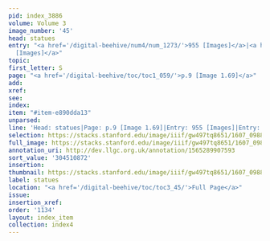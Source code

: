 ```yaml
---
pid: index_3886
volume: Volume 3
image_number: '45'
head: statues
entry: "<a href='/digital-beehive/num4/num_1273/'>955 [Images]</a>|<a href='/digital-beehive/num7/num_2583/'>1680
  [Images]</a>"
topic:
first_letter: S
page: "<a href='/digital-beehive/toc/toc1_059/'>p.9 [Image 1.69]</a>"
add:
xref:
see:
index:
item: "#item-e890dda13"
unparsed:
line: 'Head: statues|Page: p.9 [Image 1.69]|Entry: 955 [Images]|Entry: 1680 [Images]|#item-e890dda13'
selection: https://stacks.stanford.edu/image/iiif/gw497tq8651/1607_0988/193,872,663,131/full/0/default.jpg
full_image: https://stacks.stanford.edu/image/iiif/gw497tq8651/1607_0988/full/full/0/default.jpg
annotation_uri: http://dev.llgc.org.uk/annotation/1565289907593
sort_value: '304510872'
insertion:
thumbnail: https://stacks.stanford.edu/image/iiif/gw497tq8651/1607_0988/193,872,663,131/150,/0/default.jpg
label: statues
location: "<a href='/digital-beehive/toc/toc3_45/'>Full Page</a>"
issue:
insertion_xref:
order: '1134'
layout: index_item
collection: index4
---
```

